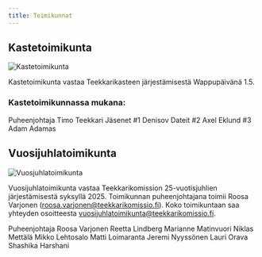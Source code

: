 ```yaml
---
title: Toimikunnat
---
```

## Kastetoimikunta

![Kastetoimikunta](/toimikunnat/cb3a3656.jpg)

Kastetoimikunta vastaa Teekkarikasteen järjestämisestä Wappupäivänä 1.5.

### Kastetoimikunnassa mukana:

Puheenjohtaja Timo Teekkari
Jäsenet
#1 Denisov Dateit
#2 Axel Eklund
#3 Adam Adamas

## Vuosijuhlatoimikunta

![Vuosjuhlatoimikunta](/toimikunnat/_hyt9397.jpg)

Vuosijuhlatoimikunta vastaa Teekkarikomission 25-vuotisjuhlien järjestämisestä syksyllä 2025. Toimikunnan puheenjohtajana toimii Roosa Varjonen (roosa.varjonen@teekkarikomissio.fi). Koko toimikuntaan saa yhteyden osoitteesta vuosijuhlatoimikunta@teekkarikomissio.fi. 

Puheenjohtaja Roosa Varjonen
Reetta Lindberg
Marianne Matinvuori
Niklas Mettälä
Mikko Lehtosalo
Matti Loimaranta
Jeremi Nyyssönen
Lauri Orava
Shashika Harshani
